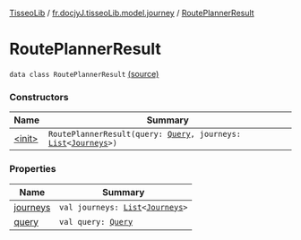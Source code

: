 [TisseoLib](../../index.md) / [fr.docjyJ.tisseoLib.model.journey](../index.md) / [RoutePlannerResult](./index.md)

# RoutePlannerResult

`data class RoutePlannerResult` [(source)](https://github.com/docjyJ/TisseoLib/tree/master/src/main/kotlin/fr/docjyJ/tisseoLib/model/journey/RoutePlannerResult.kt#L3)

### Constructors

| Name | Summary |
|---|---|
| [&lt;init&gt;](-init-.md) | `RoutePlannerResult(query: `[`Query`](../-query/index.md)`, journeys: `[`List`](https://kotlinlang.org/api/latest/jvm/stdlib/kotlin.collections/-list/index.html)`<`[`Journeys`](../-journeys/index.md)`>)` |

### Properties

| Name | Summary |
|---|---|
| [journeys](journeys.md) | `val journeys: `[`List`](https://kotlinlang.org/api/latest/jvm/stdlib/kotlin.collections/-list/index.html)`<`[`Journeys`](../-journeys/index.md)`>` |
| [query](query.md) | `val query: `[`Query`](../-query/index.md) |
